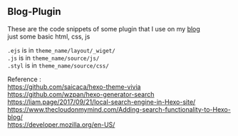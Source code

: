 ## Blog-Plugin
These are the code snippets of some plugin that I use on my [blog](https://tanimal19.github.io/)  
just some basic html, css, js  
  
`.ejs` is in `theme_name/layout/_wiget/`   
`.js` is in `theme_name/source/js/`  
`.styl` is in `theme_name/source/css/`  
  
Reference :  
<https://github.com/saicaca/hexo-theme-vivia>  
<https://github.com/wzpan/hexo-generator-search>  
<https://liam.page/2017/09/21/local-search-engine-in-Hexo-site/>  
<https://www.thecloudonmymind.com/Adding-search-functionality-to-Hexo-blog/>  
<https://developer.mozilla.org/en-US/>  
